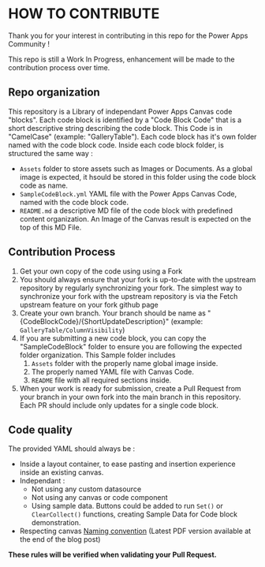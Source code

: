 # HOW TO CONTRIBUTE
Thank you for your interest in contributing in this repo for the Power Apps Community !

This repo is still a Work In Progress, enhancement will be made to the contribution process over time.

## Repo organization
This repository is a Library of independant Power Apps Canvas code "blocks".
Each code block is identified by a "Code Block Code" that is a short descriptive string describing the code block. This Code is in "CamelCase" (example: "GalleryTable"). Each code block has it's own folder named with the code block code.
Inside each code block folder, is structured the same way :
- `Assets` folder to store assets such as Images or Documents. As a global image is expected, it hsould be stored in this folder using the code block code as name.
- `SampleCodeBlock.yml` YAML file with the Power Apps Canvas Code, named with the code block code.
- `README.md` a descriptive MD file of the code block with predefined content organization. An Image of the Canvas result is expected on the top of this MD File.

## Contribution Process
1. Get your own copy of the code using using a Fork
2. You should always ensure that your fork is up-to-date with the upstream repository by regularly synchronizing your fork.
The simplest way to synchronize your fork with the upstream repository is via the Fetch upstream feature on your fork github page
3. Create your own branch. Your branch should be name as "{CodeBlockCode}/{ShortUpdateDescription}" (example: `GalleryTable/ColumnVisibility`)
4. If you are submitting a new code block, you can copy the "SampleCodeBlock" folder to ensure you are following the expected folder organization. This Sample folder includes 
   1. `Assets` folder with the properly name global image inside.
   2. The properly named YAML file with Canvas Code. 
   3. `README` file with all required sections inside.
5. When your work is ready for submission, create a Pull Request from your branch in your own fork into the main branch in this repository. Each PR should include only updates for a single code block.

## Code quality
The provided YAML should always be :
- Inside a layout container, to ease pasting and insertion experience inside an existing canvas.
- Independant : 
  - Not using any custom datasource
  - Not using any canvas or code component
  - Using sample data. Buttons could be added to run `Set()` or `ClearCollect()` functions, creating Sample Data for Code block demonstration.
- Respecting canvas [Naming convention]([https://](https://www.microsoft.com/en-us/power-platform/blog/power-apps/powerapps-canvas-app-coding-standards-and-guidelines/)) (Latest PDF version available at the end of the blog post)

**These rules will be verified when validating your Pull Request.**